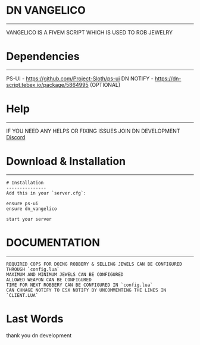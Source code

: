 # DN VANGELICO
----------------
VANGELICO  IS A FIVEM SCRIPT WHICH IS USED TO ROB JEWELRY

# Dependencies
--------------
PS-UI - https://github.com/Project-Sloth/ps-ui 
DN NOTIFY - https://dn-script.tebex.io/package/5864995 (OPTIONAL)

# Help
-------
IF YOU NEED ANY HELPS OR FIXING ISSUES JOIN DN DEVELOPMENT [Discord](https://discord.gg/eqsZkck8Wc)
  

# Download & Installation
--------------------------

```
# Installation
---------------
Add this in your `server.cfg`:
```
```
ensure ps-ui
ensure dn_vangelico
```
```
start your server
```

# DOCUMENTATION
--------------------------
```
REQUIRED COPS FOR DOING ROBBERY & SELLING JEWELS CAN BE CONFIGURED THROUGH `config.lua`
MAXIMUM AND MINIMUM JEWELS CAN BE CONFIGURED
ALLOWED WEAPON CAN BE CONFIGURED
TIME FOR NEXT ROBBERY CAN BE CONFIGURED IN `config.lua`
CAN CHNAGE NOTIFY TO ESX NOTIFY BY UNCOMMENTING THE LINES IN `CLIENT.LUA`

```
# Last Words

thank you 
dn development 
